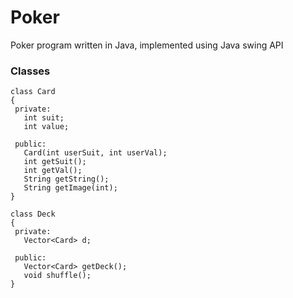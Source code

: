 # Poker
Poker program written in Java, implemented using Java swing API

### Classes
```
class Card
{
 private:
   int suit;
   int value;
 
 public:
   Card(int userSuit, int userVal);
   int getSuit();
   int getVal();
   String getString();
   String getImage(int);
}
```
```
class Deck
{
 private:
   Vector<Card> d;
 
 public:
   Vector<Card> getDeck();
   void shuffle();
}
```
